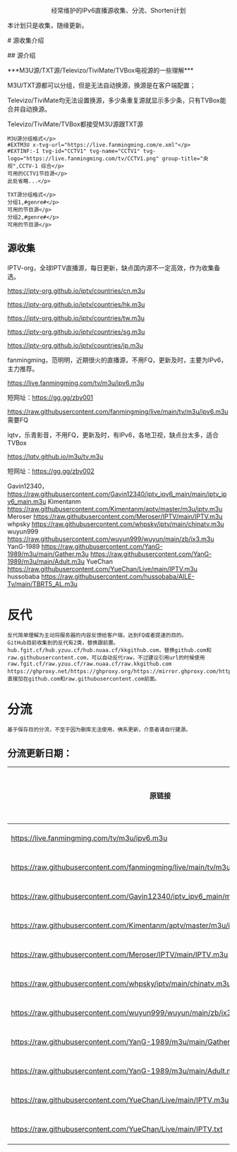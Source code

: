
<p align="center"> 经常维护的IPv6直播源收集、分流、Shorten计划</p>
  本计划只是收集，随缘更新。</p>
# 源收集介绍</p>
## 源介绍</p>
    ***M3U源/TXT源/Televizo/TiviMate/TVBox电视源的一些理解***</p>
    M3U/TXT源都可以分组，但是无法自动换源，换源是在客户端配置；</p>
    Televizo/TiviMate均无法设置换源，多少条重复源就显示多少条，只有TVBox能合并自动换源。</p>
    Televizo/TiviMate/TVBox都接受M3U源跟TXT源</p>

    M3U源分组格式</p>
    #EXTM3U x-tvg-url="https://live.fanmingming.com/e.xml"</p>
    #EXTINF:-1 tvg-id="CCTV1" tvg-name="CCTV1" tvg-logo="https://live.fanmingming.com/tv/CCTV1.png" group-title="央视",CCTV-1 综合</p>
    可用的CCTV1节目源</p>
    此处省略...</p>

    TXT源分组格式</p>
    分组1,#genre#</p>
    可用的节目源</p>
    分组2,#genre#</p>
    可用的节目源</p>
    
## 源收集</p>
  IPTV-org，全球IPTV直播源，每日更新，缺点国内源不一定高效，作为收集备选。</p>
    https://iptv-org.github.io/iptv/countries/cn.m3u</p>
    https://iptv-org.github.io/iptv/countries/hk.m3u</p>
    https://iptv-org.github.io/iptv/countries/tw.m3u</p>
    https://iptv-org.github.io/iptv/countries/sg.m3u</p>
    https://iptv-org.github.io/iptv/countries/jp.m3u</p>
  fanmingming，范明明，近期很火的直播源，不用FQ，更新及时，主要为IPv6，主力推荐。</p>
    https://live.fanmingming.com/tv/m3u/ipv6.m3u</p>
    短网址：https://gg.gg/zby001</p>
    https://raw.githubusercontent.com/fanmingming/live/main/tv/m3u/ipv6.m3u 需要FQ

  lqtv，乐青影音，不用FQ，更新及时，有IPv6，各地卫视，缺点台太多，适合TVBox</p>
    https://lqtv.github.io/m3u/tv.m3u</p>
    短网址：https://gg.gg/zby002</p>
  Gavin12340，
    https://raw.githubusercontent.com/Gavin12340/iptv_ipv6_main/main/iptv_ipv6_main.m3u
  Kimentanm
    https://raw.githubusercontent.com/Kimentanm/aptv/master/m3u/iptv.m3u
  Meroser
    https://raw.githubusercontent.com/Meroser/IPTV/main/IPTV.m3u
  whpsky
    https://raw.githubusercontent.com/whpsky/iptv/main/chinatv.m3u
  wuyun999
    https://raw.githubusercontent.com/wuyun999/wuyun/main/zb/ix3.m3u
  YanG-1989
    https://raw.githubusercontent.com/YanG-1989/m3u/main/Gather.m3u
    https://raw.githubusercontent.com/YanG-1989/m3u/main/Adult.m3u
  YueChan
    https://raw.githubusercontent.com/YueChan/Live/main/IPTV.m3u
  hussobaba
    https://raw.githubusercontent.com/hussobaba/AILE-Tv/main/TBRT5_AL.m3u

</p>
</p>

# 反代
    反代简单理解为主动将服务器的内容反馈给客户端，达到FQ或者提速的目的。
    GitHub目前收集到的反代有2类，替换跟前置。
    hub.fgit.cf/hub.yzuu.cf/hub.nuaa.cf/kkgithub.com，替换github.com和raw.githubusercontent.com，可以自动反代raw，不过建议引用url的时候使用raw.fgit.cf/raw.yzuu.cf/raw.nuaa.cf/raw.kkgithub.com
    https://ghproxy.net/https://ghproxy.org/https://mirror.ghproxy.com/https://gh.api.99988866.xyz/，直接加在github.com和raw.githubusercontent.com前面。

# 分流
    基于保存目的分流，不至于因为删库无法使用，佛系更新，介意者请自行建源。
    

## 分流更新日期：
<table>
  <thead>
    <tr>
      <th>原链接</th>
      <th>原短链接</th>
      <th>原作更新日期</th>
      <th>分流链接</th>
      <th>分流短链接</th>
    </tr>
  </thead>
  <tbody>
    <tr>
      <td><a href="范明明">https://live.fanmingming.com/tv/m3u/ipv6.m3u</a></td>
      <td><a href="https://gg.gg/zby001">https://gg.gg/zby001</a></td>
      <td>20-Dec-2023</td>
      <td><a href="分流"></a></td>
      <td><a href="分流短"></a></td>
    </tr>
    <tr>
      <td><a href="范明明Github">https://raw.githubusercontent.com/fanmingming/live/main/tv/m3u/ipv6.m3u</a></td>
      <td><a href="https://gg.gg/zby003">https://gg.gg/zby003</a></td>
      <td>20-Dec-2023</td>
      <td><a href="分流"></a></td>
      <td><a href="分流短"></a></td>
    </tr>    
    <tr>
      <td><a href="Gavin12340">https://raw.githubusercontent.com/Gavin12340/iptv_ipv6_main/main/iptv_ipv6_main.m3u</a></td>
      <td><a href="https://gg.gg/zby004">https://gg.gg/zby004</a></td>
      <td>09-Sep-2023</td>
      <td><a href="分流"></a></td>
      <td><a href="分流短"></a></td>
    </tr>
    <tr>
      <td><a href="Kimentanm">https://raw.githubusercontent.com/Kimentanm/aptv/master/m3u/iptv.m3u</a></td>
      <td><a href="https://gg.gg/zby005">https://gg.gg/zby005</a></td>
      <td>18-Dec-2023</td>
      <td><a href="分流"></a></td>
      <td><a href="分流短"></a></td>
    </tr>
    <tr>
      <td><a href="Meroser">https://raw.githubusercontent.com/Meroser/IPTV/main/IPTV.m3u</a></td>
      <td><a href="https://gg.gg/zby006">https://gg.gg/zby006</a></td>
      <td>23-Dec-2023</td>
      <td><a href="分流"></a></td>
      <td><a href="分流短"></a></td>
    </tr>
    <tr>
      <td><a href="whpsky">https://raw.githubusercontent.com/whpsky/iptv/main/chinatv.m3u</a></td>
      <td><a href="https://gg.gg/zby007">https://gg.gg/zby007</a></td>
      <td>15-Dec-2023</td>
      <td><a href="分流"></a></td>
      <td><a href="分流短"></a></td>
    </tr>            
    <tr>
      <td><a href="wuyun999">https://raw.githubusercontent.com/wuyun999/wuyun/main/zb/ix3.m3u</a></td>
      <td><a href="https://gg.gg/zby008">https://gg.gg/zby008</a></td>
      <td>01-Jun-2023</td>
      <td><a href="分流"></a></td>
      <td><a href="分流短"></a></td>
    </tr>            
    <tr>
      <td><a href="YanG-1989">https://raw.githubusercontent.com/YanG-1989/m3u/main/Gather.m3u</a></td>
      <td><a href="https://gg.gg/zby009">https://gg.gg/zby009</a></td>
      <td>15-Dec-2023</td>
      <td><a href="分流"></a></td>
      <td><a href="分流短"></a></td>
    </tr>
    <tr>
      <td><a href="YanG-1989-18+">https://raw.githubusercontent.com/YanG-1989/m3u/main/Adult.m3u</a></td>
      <td><a href="https://gg.gg/zby1801">https://gg.gg/zby1801</a></td>
      <td>15-Dec-2023</td>
      <td><a href="分流"></a></td>
      <td><a href="分流短"></a></td>
    </tr>            
    <tr>
      <td><a href="YueChan">https://raw.githubusercontent.com/YueChan/Live/main/IPTV.m3u</a></td>
      <td><a href="https://gg.gg/zby010">https://gg.gg/zby010</a></td>
      <td>26-Dec-2023</td>
      <td><a href="分流"></a></td>
      <td><a href="分流短"></a></td>
    </tr>
    <tr>
      <td><a href="YueChan">https://raw.githubusercontent.com/YueChan/Live/main/IPTV.txt</a></td>
      <td><a href="https://gg.gg/zby011">https://gg.gg/zby011</a></td>
      <td>26-Dec-2023</td>
      <td><a href="分流"></a></td>
      <td><a href="分流短"></a></td>
    </tr>                    
  </tbody>
</table>

